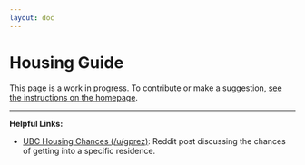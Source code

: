 ```yaml
---
layout: doc
---
```


# Housing Guide

This page is a work in progress. To contribute or make a suggestion, [see the instructions on the homepage](../../index.md#contributing).

---

**Helpful Links:**

* [UBC Housing Chances (/u/gprez)](https://old.reddit.com/r/UBC/comments/abbv0h/wanna_know_your_likelihood_for_getting_a_yrh/): Reddit post discussing the chances of getting into a specific residence.